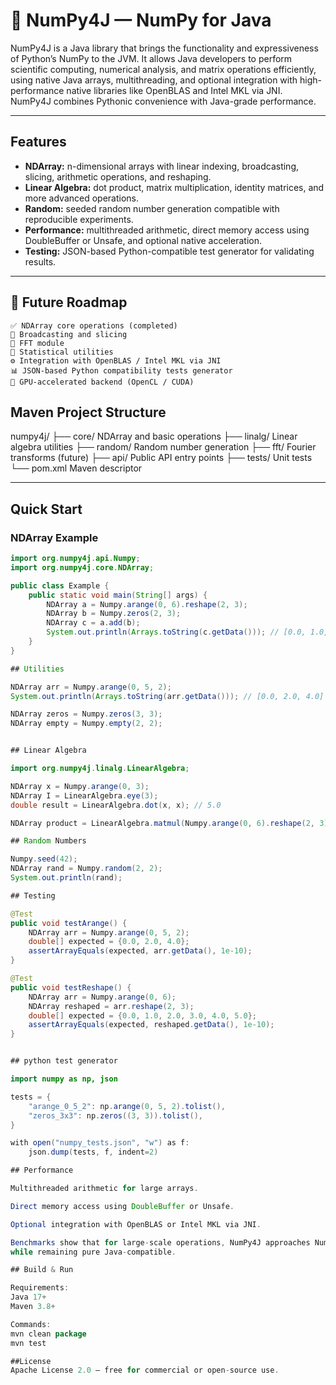 # 🧮 NumPy4J — NumPy for Java

NumPy4J is a Java library that brings the functionality and expressiveness of Python’s NumPy to the JVM.
It allows Java developers to perform scientific computing, numerical analysis,
and matrix operations efficiently, using native Java arrays, multithreading,
and optional integration with high-performance native libraries like OpenBLAS and Intel MKL via JNI.
NumPy4J combines Pythonic convenience with Java-grade performance.

---

## Features

- **NDArray:** n-dimensional arrays with linear indexing, broadcasting, slicing, arithmetic operations, and reshaping.
- **Linear Algebra:** dot product, matrix multiplication, identity matrices, and more advanced operations.
- **Random:** seeded random number generation compatible with reproducible experiments.
- **Performance:** multithreaded arithmetic, direct memory access using DoubleBuffer or Unsafe, and optional native acceleration.
- **Testing:** JSON-based Python-compatible test generator for validating results.

---

## 🧠 Future Roadmap
    ✅ NDArray core operations (completed)
    🔄 Broadcasting and slicing
    🧮 FFT module
    🧰 Statistical utilities
    ⚙️ Integration with OpenBLAS / Intel MKL via JNI
    📊 JSON-based Python compatibility tests generator
    🧬 GPU-accelerated backend (OpenCL / CUDA)

## Maven Project Structure

numpy4j/
├── core/ NDArray and basic operations
├── linalg/ Linear algebra utilities
├── random/ Random number generation
├── fft/ Fourier transforms (future)
├── api/ Public API entry points
├── tests/ Unit tests
└── pom.xml Maven descriptor


---

## Quick Start

### NDArray Example

```java
import org.numpy4j.api.Numpy;
import org.numpy4j.core.NDArray;

public class Example {
    public static void main(String[] args) {
        NDArray a = Numpy.arange(0, 6).reshape(2, 3);
        NDArray b = Numpy.zeros(2, 3);
        NDArray c = a.add(b);
        System.out.println(Arrays.toString(c.getData())); // [0.0, 1.0, 2.0, 3.0, 4.0, 5.0]
    }
}

## Utilities

NDArray arr = Numpy.arange(0, 5, 2);
System.out.println(Arrays.toString(arr.getData())); // [0.0, 2.0, 4.0]

NDArray zeros = Numpy.zeros(3, 3);
NDArray empty = Numpy.empty(2, 2);


## Linear Algebra

import org.numpy4j.linalg.LinearAlgebra;

NDArray x = Numpy.arange(0, 3);
NDArray I = LinearAlgebra.eye(3);
double result = LinearAlgebra.dot(x, x); // 5.0

NDArray product = LinearAlgebra.matmul(Numpy.arange(0, 6).reshape(2, 3), I);

## Random Numbers

Numpy.seed(42);
NDArray rand = Numpy.random(2, 2);
System.out.println(rand);

## Testing

@Test
public void testArange() {
    NDArray arr = Numpy.arange(0, 5, 2);
    double[] expected = {0.0, 2.0, 4.0};
    assertArrayEquals(expected, arr.getData(), 1e-10);
}

@Test
public void testReshape() {
    NDArray arr = Numpy.arange(0, 6);
    NDArray reshaped = arr.reshape(2, 3);
    double[] expected = {0.0, 1.0, 2.0, 3.0, 4.0, 5.0};
    assertArrayEquals(expected, reshaped.getData(), 1e-10);
}


## python test generator

import numpy as np, json

tests = {
    "arange_0_5_2": np.arange(0, 5, 2).tolist(),
    "zeros_3x3": np.zeros((3, 3)).tolist(),
}

with open("numpy_tests.json", "w") as f:
    json.dump(tests, f, indent=2)

## Performance

Multithreaded arithmetic for large arrays.

Direct memory access using DoubleBuffer or Unsafe.

Optional integration with OpenBLAS or Intel MKL via JNI.

Benchmarks show that for large-scale operations, NumPy4J approaches NumPy’s performance
while remaining pure Java-compatible.

## Build & Run

Requirements:
Java 17+
Maven 3.8+

Commands:
mvn clean package
mvn test

##License
Apache License 2.0 — free for commercial or open-source use.


